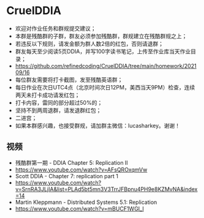 # CruelDDIA
- 欢迎对作业任务和群规提交建议；
- 本群是残酷群的子群，群友必须参加残酷群，群规建立在残酷群规之上；
- 若违反以下规则，请发金额为群人数2倍的红包，否则请退群；
- 群友每天至少阅读5页DDIA，并写100字读书笔记，上传至作业库当天作业目录；
- https://github.com/refinedcoding/CruelDDIA/tree/main/homework/202109/16
- 每位群友需要将打卡截图，发至残酷英语群；
- 每日作业在次日UTC4点（北京时间次日12PM，美西当天9PM）检查，连续两天未打卡成功请发红包；
- 打卡内容，雷同的部分超过50%的；
- 坚持不到两周退群，请发退群红包；
- 二进宫；
- 如果本群感兴趣，也接受群规，请加群主微信：lucasharkey。谢谢！

## 视频
- 残酷群第一期 - DDIA Chapter 5: Replication II
- https://www.youtube.com/watch?v=AFsQROxqmVw
- Scott DDIA - Chapter 7: replication part 1
- https://www.youtube.com/watch?v=SrnRA3JLjIA&list=PLAd5bt5mn3V3TrrJFBpnu4PH9e8KZMvNA&index=14
- Martin Kleppmann - Distributed Systems 5.1: Replication
- https://www.youtube.com/watch?v=mBUCF1WGI_I
